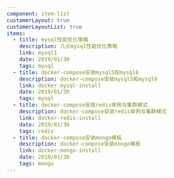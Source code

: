 ```yaml
---
component: item-list
customerLayout: true
customerLayoutList: true
items:
  - title: mysql性能优化策略
    description: 几点mysql性能优化策略
    link: mysql1
    date: 2019/01/30
    tags: mysql
  - title: docker-compose安装mysql5和mysql8
    description: docker-compose安装mysql5和mysql8
    link: docker-mysql-install
    date: 2019/01/30
    tags: mysql
  - title: docker-compose安装redis单例与集群模式
    description: docker-compose安装redis单例与集群模式
    link: docker-redis-install
    date: 2019/01/30
    tags: redis
  - title: docker-compose安装mongo模板
    description: docker-compose安装mongo模板
    link: docker-mongo-install
    date: 2019/01/30
    tags: mongo
---
```


